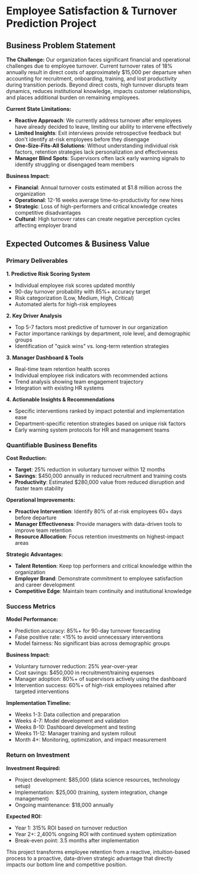 # Employee Satisfaction & Turnover Prediction Project

## Business Problem Statement

**The Challenge:**
Our organization faces significant financial and operational challenges due to employee turnover. Current turnover rates of 18% annually result in direct costs of approximately $15,000 per departure when accounting for recruitment, onboarding, training, and lost productivity during transition periods. Beyond direct costs, high turnover disrupts team dynamics, reduces institutional knowledge, impacts customer relationships, and places additional burden on remaining employees.

**Current State Limitations:**
- **Reactive Approach**: We currently address turnover after employees have already decided to leave, limiting our ability to intervene effectively
- **Limited Insights**: Exit interviews provide retrospective feedback but don't identify at-risk employees before they disengage
- **One-Size-Fits-All Solutions**: Without understanding individual risk factors, retention strategies lack personalization and effectiveness
- **Manager Blind Spots**: Supervisors often lack early warning signals to identify struggling or disengaged team members

**Business Impact:**
- **Financial**: Annual turnover costs estimated at $1.8 million across the organization
- **Operational**: 12-16 weeks average time-to-productivity for new hires
- **Strategic**: Loss of high-performers and critical knowledge creates competitive disadvantages
- **Cultural**: High turnover rates can create negative perception cycles affecting employer brand

## Expected Outcomes & Business Value

### Primary Deliverables

**1. Predictive Risk Scoring System**
- Individual employee risk scores updated monthly
- 90-day turnover probability with 85%+ accuracy target
- Risk categorization (Low, Medium, High, Critical)
- Automated alerts for high-risk employees

**2. Key Driver Analysis**
- Top 5-7 factors most predictive of turnover in our organization
- Factor importance rankings by department, role level, and demographic groups
- Identification of "quick wins" vs. long-term retention strategies

**3. Manager Dashboard & Tools**
- Real-time team retention health scores
- Individual employee risk indicators with recommended actions
- Trend analysis showing team engagement trajectory
- Integration with existing HR systems

**4. Actionable Insights & Recommendations**
- Specific interventions ranked by impact potential and implementation ease
- Department-specific retention strategies based on unique risk factors
- Early warning system protocols for HR and management teams

### Quantifiable Business Benefits

**Cost Reduction:**
- **Target**: 25% reduction in voluntary turnover within 12 months
- **Savings**: $450,000 annually in reduced recruitment and training costs
- **Productivity**: Estimated $280,000 value from reduced disruption and faster team stability

**Operational Improvements:**
- **Proactive Intervention**: Identify 80% of at-risk employees 60+ days before departure
- **Manager Effectiveness**: Provide managers with data-driven tools to improve team retention
- **Resource Allocation**: Focus retention investments on highest-impact areas

**Strategic Advantages:**
- **Talent Retention**: Keep top performers and critical knowledge within the organization
- **Employer Brand**: Demonstrate commitment to employee satisfaction and career development
- **Competitive Edge**: Maintain team continuity and institutional knowledge

### Success Metrics

**Model Performance:**
- Prediction accuracy: 85%+ for 90-day turnover forecasting
- False positive rate: <15% to avoid unnecessary interventions
- Model fairness: No significant bias across demographic groups

**Business Impact:**
- Voluntary turnover reduction: 25% year-over-year
- Cost savings: $450,000 in recruitment/training expenses
- Manager adoption: 80%+ of supervisors actively using the dashboard
- Intervention success: 60%+ of high-risk employees retained after targeted interventions

**Implementation Timeline:**
- Weeks 1-3: Data collection and preparation
- Weeks 4-7: Model development and validation
- Weeks 8-10: Dashboard development and testing
- Weeks 11-12: Manager training and system rollout
- Month 4+: Monitoring, optimization, and impact measurement

### Return on Investment

**Investment Required:**
- Project development: $85,000 (data science resources, technology setup)
- Implementation: $25,000 (training, system integration, change management)
- Ongoing maintenance: $18,000 annually

**Expected ROI:**
- Year 1: 315% ROI based on turnover reduction
- Year 2+: 2,400% ongoing ROI with continued system optimization
- Break-even point: 3.5 months after implementation

This project transforms employee retention from a reactive, intuition-based process to a proactive, data-driven strategic advantage that directly impacts our bottom line and competitive position. 